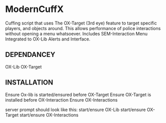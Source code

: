 # ModernCuffX
Cuffing script that uses The OX-Target (3rd eye) feature to target specific players, and objects around. This allows performance of police interactions without opening a menu whatsoever. Includes SEM-Interaction Menu Integrated to OX-Lib Alerts and Interface.

## DEPENDANCEY
OX-Lib
OX-Target

## INSTALLATION
Ensure Ox-lib is started/ensured before OX-Target
Ensure OX-Target is installed before OX-Interaction
Ensure OX-Interactions

server prompt should look like this:
start/ensure OX-Lib
start/ensure OX-Target
start/ensure OX-Interactions


